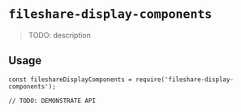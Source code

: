 # `fileshare-display-components`

> TODO: description

## Usage

```
const fileshareDisplayComponents = require('fileshare-display-components');

// TODO: DEMONSTRATE API
```

